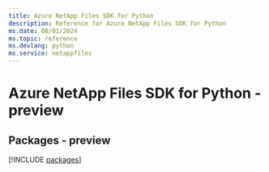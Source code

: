 ```yaml
---
title: Azure NetApp Files SDK for Python
description: Reference for Azure NetApp Files SDK for Python
ms.date: 08/01/2024
ms.topic: reference
ms.devlang: python
ms.service: netappfiles
---
```

# Azure NetApp Files SDK for Python - preview
## Packages - preview
[!INCLUDE [packages](netapp-files-index.md)]